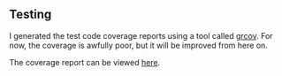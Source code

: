 ## Testing

I generated the test code coverage reports using a tool called 
[grcov](https://github.com/mozilla/grcov). 
For now, the coverage is awfully poor, but it will be improved from here on.

The coverage report can be viewed 
[here](https://htmlpreview.github.io/?https://github.com/thiom/tiralab/blob/main/rs-regex/coverage/html/index.html).
